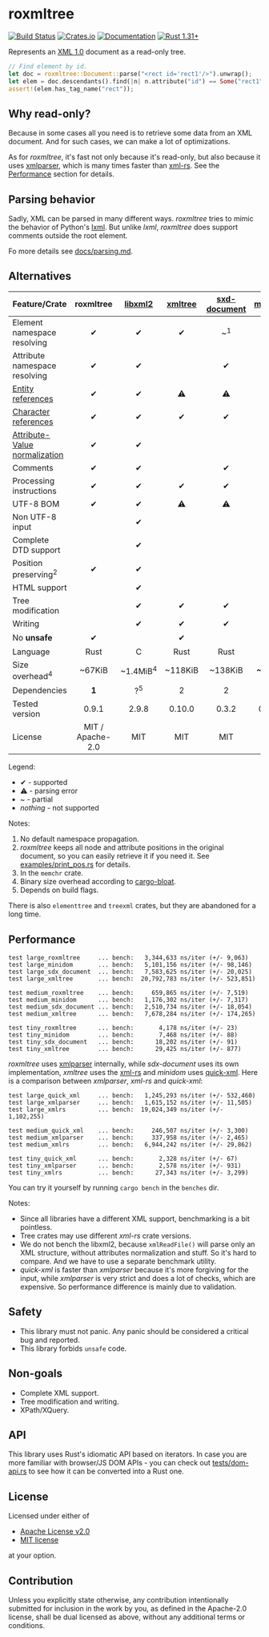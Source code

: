 # roxmltree
[![Build Status](https://travis-ci.org/RazrFalcon/roxmltree.svg?branch=master)](https://travis-ci.org/RazrFalcon/roxmltree)
[![Crates.io](https://img.shields.io/crates/v/roxmltree.svg)](https://crates.io/crates/roxmltree)
[![Documentation](https://docs.rs/roxmltree/badge.svg)](https://docs.rs/roxmltree)
[![Rust 1.31+](https://img.shields.io/badge/rust-1.31+-orange.svg)](https://www.rust-lang.org)

Represents an [XML 1.0](https://www.w3.org/TR/xml/) document as a read-only tree.

```rust
// Find element by id.
let doc = roxmltree::Document::parse("<rect id='rect1'/>").unwrap();
let elem = doc.descendants().find(|n| n.attribute("id") == Some("rect1")).unwrap();
assert!(elem.has_tag_name("rect"));
```

## Why read-only?

Because in some cases all you need is to retrieve some data from an XML document.
And for such cases, we can make a lot of optimizations.

As for *roxmltree*, it's fast not only because it's read-only, but also because
it uses [xmlparser], which is many times faster than [xml-rs].
See the [Performance](#performance) section for details.

## Parsing behavior

Sadly, XML can be parsed in many different ways. *roxmltree* tries to mimic the
behavior of Python's [lxml](https://lxml.de/).
But unlike *lxml*, *roxmltree* does support comments outside the root element.

Fo more details see [docs/parsing.md](https://github.com/RazrFalcon/roxmltree/blob/master/docs/parsing.md).

## Alternatives

| Feature/Crate                   | roxmltree        | [libxml2]           | [xmltree]        | [sxd-document]   | [minidom]        |
| ------------------------------- | :--------------: | :-----------------: | :--------------: | :--------------: | :--------------: |
| Element namespace resolving     | ✔                | ✔                   | ✔                | ~<sup>1</sup>    | ✔                |
| Attribute namespace resolving   | ✔                | ✔                   |                  | ✔                | ✔                |
| [Entity references]             | ✔                | ✔                   | ⚠                | ⚠                | ⚠                |
| [Character references]          | ✔                | ✔                   | ✔                | ✔                | ✔                |
| [Attribute-Value normalization] | ✔                | ✔                   |                  |                  |                  |
| Comments                        | ✔                | ✔                   |                  | ✔                | ✔                |
| Processing instructions         | ✔                | ✔                   | ✔                | ✔                |                  |
| UTF-8 BOM                       | ✔                | ✔                   | ⚠                | ⚠                | ✔                |
| Non UTF-8 input                 |                  | ✔                   |                  |                  |                  |
| Complete DTD support            |                  | ✔                   |                  |                  |                  |
| Position preserving<sup>2</sup> | ✔                | ✔                   |                  |                  |                  |
| HTML support                    |                  | ✔                   |                  |                  |                  |
| Tree modification               |                  | ✔                   | ✔                | ✔                | ✔                |
| Writing                         |                  | ✔                   | ✔                | ✔                | ✔                |
| No **unsafe**                   | ✔                |                     | ✔                |                  | ~<sup>3</sup>    |
| Language                        | Rust             | C                   | Rust             | Rust              | Rust            |
| Size overhead<sup>4</sup>       | ~67KiB           | ~1.4MiB<sup>4</sup> | ~118KiB          | ~138KiB           | **~63KiB**      |
| Dependencies                    | **1**            | ?<sup>5</sup>       | 2                | 2                 | 2               |
| Tested version                  | 0.9.1            | 2.9.8               | 0.10.0           | 0.3.2             | 0.11.1          |
| License                         | MIT / Apache-2.0 | MIT                 | MIT              | MIT               | MIT             |

Legend:

- ✔ - supported
- ⚠ - parsing error
- ~ - partial
- *nothing* - not supported

Notes:

1. No default namespace propagation.
2. *roxmltree* keeps all node and attribute positions in the original document,
   so you can easily retrieve it if you need it.
   See [examples/print_pos.rs](examples/print_pos.rs) for details.
3. In the `memchr` crate.
4. Binary size overhead according to [cargo-bloat](https://github.com/RazrFalcon/cargo-bloat).
5. Depends on build flags.

There is also `elementtree` and `treexml` crates, but they are abandoned for a long time.

[Entity references]: https://www.w3.org/TR/REC-xml/#dt-entref
[Character references]: https://www.w3.org/TR/REC-xml/#NT-CharRef
[Attribute-Value Normalization]: https://www.w3.org/TR/REC-xml/#AVNormalize

[libxml2]: http://xmlsoft.org/
[xmltree]: https://crates.io/crates/xmltree
[sxd-document]: https://crates.io/crates/sxd-document
[minidom]: https://gitlab.com/xmpp-rs/xmpp-rs/-/tree/master/minidom-rs

## Performance

```text
test large_roxmltree     ... bench:   3,344,633 ns/iter (+/- 9,063)
test large_minidom       ... bench:   5,101,156 ns/iter (+/- 98,146)
test large_sdx_document  ... bench:   7,583,625 ns/iter (+/- 20,025)
test large_xmltree       ... bench:  20,792,783 ns/iter (+/- 523,851)

test medium_roxmltree    ... bench:     659,865 ns/iter (+/- 7,519)
test medium_minidom      ... bench:   1,176,302 ns/iter (+/- 7,317)
test medium_sdx_document ... bench:   2,510,734 ns/iter (+/- 18,054)
test medium_xmltree      ... bench:   7,678,284 ns/iter (+/- 174,265)

test tiny_roxmltree      ... bench:       4,178 ns/iter (+/- 23)
test tiny_minidom        ... bench:       7,468 ns/iter (+/- 88)
test tiny_sdx_document   ... bench:      18,202 ns/iter (+/- 91)
test tiny_xmltree        ... bench:      29,425 ns/iter (+/- 877)
```

*roxmltree* uses [xmlparser] internally,
while *sdx-document* uses its own implementation,
*xmltree* uses the [xml-rs]
and *minidom* uses [quick-xml].
Here is a comparison between *xmlparser*, *xml-rs* and *quick-xml*:

```text
test large_quick_xml     ... bench:   1,245,293 ns/iter (+/- 532,460)
test large_xmlparser     ... bench:   1,615,152 ns/iter (+/- 11,505)
test large_xmlrs         ... bench:  19,024,349 ns/iter (+/- 1,102,255)

test medium_quick_xml    ... bench:     246,507 ns/iter (+/- 3,300)
test medium_xmlparser    ... bench:     337,958 ns/iter (+/- 2,465)
test medium_xmlrs        ... bench:   6,944,242 ns/iter (+/- 29,862)

test tiny_quick_xml      ... bench:       2,328 ns/iter (+/- 67)
test tiny_xmlparser      ... bench:       2,578 ns/iter (+/- 931)
test tiny_xmlrs          ... bench:      27,343 ns/iter (+/- 3,299)
```

You can try it yourself by running `cargo bench` in the `benches` dir.

Notes:

- Since all libraries have a different XML support, benchmarking is a bit pointless.
- Tree crates may use different *xml-rs* crate versions.
- We do not bench the libxml2, because `xmlReadFile()` will parse only an XML structure,
  without attributes normalization and stuff. So it's hard to compare.
  And we have to use a separate benchmark utility.
- *quick-xml* is faster than *xmlparser* because it's more forgiving for the input,
  while *xmlparser* is very strict and does a lot of checks, which are expensive.
  So performance difference is mainly due to validation.

[xml-rs]: https://crates.io/crates/xml-rs
[quick-xml]: https://crates.io/crates/quick-xml
[xmlparser]: https://crates.io/crates/xmlparser

## Safety

- This library must not panic. Any panic should be considered a critical bug and reported.
- This library forbids `unsafe` code.

## Non-goals

- Complete XML support.
- Tree modification and writing.
- XPath/XQuery.

## API

This library uses Rust's idiomatic API based on iterators.
In case you are more familiar with browser/JS DOM APIs - you can check out
[tests/dom-api.rs](tests/dom-api.rs) to see how it can be converted into a Rust one.

## License

Licensed under either of

- [Apache License v2.0](LICENSE-APACHE)
- [MIT license](LICENSE-MIT)

at your option.

## Contribution

Unless you explicitly state otherwise, any contribution intentionally submitted
for inclusion in the work by you, as defined in the Apache-2.0 license, shall be
dual licensed as above, without any additional terms or conditions.
